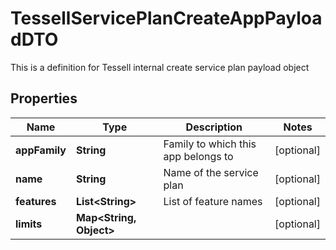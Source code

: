 

# TessellServicePlanCreateAppPayloadDTO

This is a definition for Tessell internal create service plan payload object

## Properties

Name | Type | Description | Notes
------------ | ------------- | ------------- | -------------
**appFamily** | **String** | Family to which this app belongs to |  [optional]
**name** | **String** | Name of the service plan |  [optional]
**features** | **List&lt;String&gt;** | List of feature names |  [optional]
**limits** | **Map&lt;String, Object&gt;** |  |  [optional]



